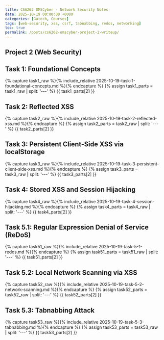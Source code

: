 ```yaml
---
title: CS6262 OMSCyber - Network Security Notes
date: 2025-10-19 00:00:00 +0000
categories: [Gatech, Courses]
tags: [web-security, xss, csrf, tabnabbing, redos, networking]
toc: true
permalink: /posts/cs6262-omscyber-project-2-writeup/
---
```


## Project 2 (Web Security)

## Task 1: Foundational Concepts

{% capture task1_raw %}{% include_relative 2025-10-19-task-1-foundational-concepts.md %}{% endcapture %}
{% assign task1_parts = task1_raw | split: '---' %}
{{ task1_parts[2] }}

## Task 2: Reflected XSS

{% capture task2_raw %}{% include_relative 2025-10-19-task-2-reflected-xss.md %}{% endcapture %}
{% assign task2_parts = task2_raw | split: '---' %}
{{ task2_parts[2] }}

## Task 3: Persistent Client-Side XSS via localStorage

{% capture task3_raw %}{% include_relative 2025-10-19-task-3-persistent-client-side-xss.md %}{% endcapture %}
{% assign task3_parts = task3_raw | split: '---' %}
{{ task3_parts[2] }}

## Task 4: Stored XSS and Session Hijacking

{% capture task4_raw %}{% include_relative 2025-10-19-task-4-session-hijacking.md %}{% endcapture %}
{% assign task4_parts = task4_raw | split: '---' %}
{{ task4_parts[2] }}

## Task 5.1: Regular Expression Denial of Service (ReDoS)

{% capture task51_raw %}{% include_relative 2025-10-19-task-5-1-redos.md %}{% endcapture %}
{% assign task51_parts = task51_raw | split: '---' %}
{{ task51_parts[2] }}

## Task 5.2: Local Network Scanning via XSS

{% capture task52_raw %}{% include_relative 2025-10-19-task-5-2-network-scanning.md %}{% endcapture %}
{% assign task52_parts = task52_raw | split: '---' %}
{{ task52_parts[2] }}

## Task 5.3: Tabnabbing Attack

{% capture task53_raw %}{% include_relative 2025-10-19-task-5-3-tabnabbing.md %}{% endcapture %}
{% assign task53_parts = task53_raw | split: '---' %}
{{ task53_parts[2] }}
